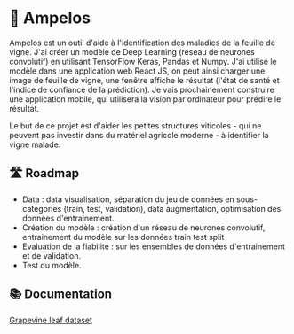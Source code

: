 # 🍇 Ampelos

Ampelos est un outil d'aide à l'identification des maladies de la feuille de vigne. 
J'ai créer un modèle de Deep Learning (réseau de neurones convolutif) en utilisant TensorFlow Keras, Pandas et Numpy.
J'ai utilisé le modèle dans une application web React JS, on peut ainsi charger une image de feuille de vigne, une fenêtre affiche le résultat (l'état de santé et l'indice de confiance de la prédiction).
Je vais prochainement construire une application mobile, qui utilisera la vision par ordinateur pour prédire le résultat. 

Le but de ce projet est d'aider les petites structures viticoles - qui ne peuvent pas investir dans du matériel agricole moderne -  à identifier la vigne malade.

## 🛣️ Roadmap

- Data : data visualisation, séparation du jeu de données en sous-catégories (train, test, validation), data augmentation, optimisation des données d'entrainement. 
- Création du modèle : création d'un réseau de neurones convolutif, entrainement du modèle sur les données train test split 
- Evaluation de la fiabilité : sur les ensembles de données d'entrainement et de validation. 
- Test du modèle.


## 📚 Documentation

[Grapevine leaf dataset](https://www.kaggle.com/datasets/rm1000/grape-disease-dataset-original)
